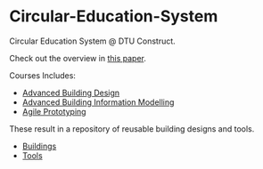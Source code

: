 # Circular-Education-System
Circular Education System @ DTU Construct.

Check out the overview in [this paper](https://www.researchgate.net/publication/362225610_A_circular_education_system_for_the_AEC).

Courses Includes:
- [Advanced Building Design](https://github.com/timmcginley/41936)
- [Advanced Building Information Modelling](https://github.com/timmcginley/41934)
- [Agile Prototyping](https://github.com/timmcginley/Agile-Prototyping)

These result in a repository of reusable building designs and tools.

- [Buildings]
- [Tools]

[Buildings]: /Circular-Education-System/Buildings/
[Tools]: /Circular-Education-System/Tools/
